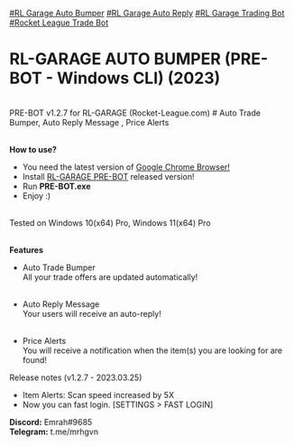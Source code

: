 <a href="https://github.com/mrhgvn/RL-GARAGE-PRE-BOT/">#RL Garage Auto Bumper</a> <a href="https://github.com/mrhgvn/RL-GARAGE-PRE-BOT/">#RL Garage Auto Reply</a> <a href="https://github.com/mrhgvn/RL-GARAGE-PRE-BOT/">#RL Garage Trading Bot</a> <a href="https://github.com/mrhgvn/RL-GARAGE-PRE-BOT/">#Rocket League Trade Bot</a>
<h1>RL-GARAGE AUTO BUMPER (PRE-BOT - Windows CLI) (2023)</h1> <br>
PRE-BOT v1.2.7 for RL-GARAGE (Rocket-League.com) # Auto Trade Bumper, Auto Reply Message , Price Alerts <br> <br>

<b>How to use?</b> <br>
- You need the latest version of <a href="https://www.google.com/chrome" target="_blank">Google Chrome Browser!</a> <br>
- Install <a href="https://github.com/mrhgvn/RL-GARAGE-PRE-BOT/releases">RL-GARAGE PRE-BOT</a> released version! <br>
- Run <b>PRE-BOT.exe</b> <br>
- Enjoy :) <br> <br>

Tested on Windows 10(x64) Pro, Windows 11(x64) Pro <br> <br>

<b>Features</b> <br>
- Auto Trade Bumper <br>
All your trade offers are updated automatically! <br> <br>

- Auto Reply Message <br>
Your users will receive an auto-reply! <br> <br>

- Price Alerts <br> 
You will receive a notification when the item(s) you are looking for are found! <br>

Release notes (v1.2.7 - 2023.03.25) <br>
- Item Alerts: Scan speed increased by 5X
- Now you can fast login. [SETTINGS > FAST LOGIN]

<b>Discord:</b> Emrah#9685 <br>
<b>Telegram:</b> t.me/mrhgvn

